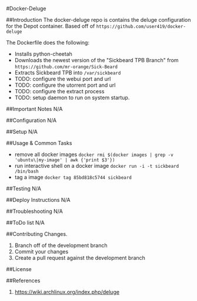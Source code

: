 #Docker-Deluge

##Introduction
The docker-deluge repo is contains the deluge configuration for the Depot container.
Based off of `https://github.com/user419/docker-deluge`

The Dockerfile does the following:

- Installs python-cheetah
- Downloads the newest version of the "Sickbeard TPB Branch" from `https://github.com/mr-orange/Sick-Beard`
- Extracts Sickbeard TPB into `/var/sickbeard`
- TODO: configure the webui port and url
- TODO: configure the utorrent port and url
- TODO: configure the extract process
- TODO: setup daemon to run on system startup.

##Important Notes
N/A

##Configuration
N/A

##Setup
N/A

##Usage & Common Tasks

- remove all docker images `docker rmi $(docker images | grep -v 'ubuntu\|my-image' | awk {'print $3'})`
- run interactive shell on a docker image `docker run -i -t sickbeard /bin/bash`
- tag a image `docker tag 85bd818c5744 sickbeard`


##Testing
N/A

##Deploy Instructions
N/A

##Troubleshooting
N/A

##ToDo list
N/A

##Contributing Changes.
1. Branch off of the development branch
2. Commit your changes
3. Create a pull request against the development branch

##License

##References
1. https://wiki.archlinux.org/index.php/deluge